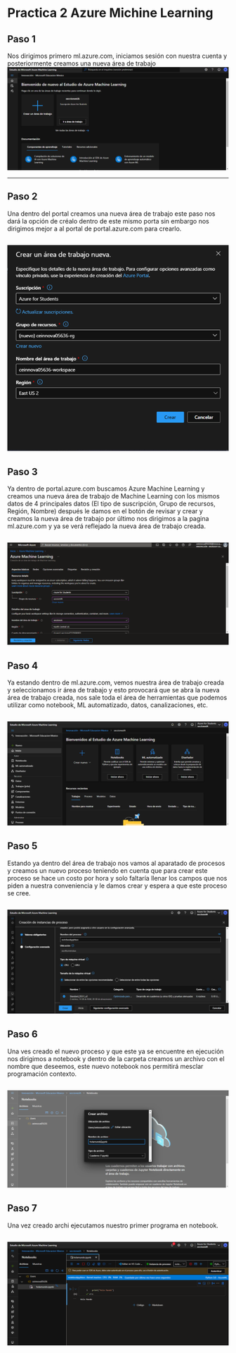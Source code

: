 # Practica 2 Azure Michine Learning  

## Paso 1  

Nos dirigimos primero ml.azure.com, iniciamos sesión con nuestra cuenta y posteriormente creamos una nueva área de trabajo  
![ ml.azure.com](https://github.com/aldodanielle/Practica2_Azure_Michine_Learning-/blob/main/Imagenes/1.png)

---------------------------------------------------
## Paso 2  

Una dentro del portal creamos una nueva área de trabajo este paso nos dará la opción de créalo dentro de este mismo porta sin embargo nos dirigimos mejor a al portal de portal.azure.com para crearlo.  

![nueva área de trabajo en ml.azure.com](https://github.com/aldodanielle/Practica2_Azure_Michine_Learning-/blob/main/Imagenes/2.png)
---------------------------------------------------
## Paso 3  

Ya dentro de portal.azure.com buscamos Azure Machine Learning y creamos una nueva área de trabajo de Machine Learning con los mismos datos de 4 principales datos (El tipo de suscripción, Grupo de recursos, Región, Nombre) después le damos en el botón de revisar y crear y creamos la nueva área de trabajo por último nos dirigimos a la pagina ml.azure.com y ya se verá reflejado la nueva área de trabajo creada.  

![creación de área de trabajo Machine Learning](https://github.com/aldodanielle/Practica2_Azure_Michine_Learning-/blob/main/Imagenes/3.png)
---------------------------------------------------
## Paso 4  

Ya estando dentro de ml.azure.com, vemos nuestra área de trabajo creada y seleccionamos ir área de trabajo y esto provocará que se abra la nueva área de trabajo creada, nos sale toda el área de herramientas que podemos utilizar como notebook, ML automatizado, datos, canalizaciones, etc.  

![área de trabajo seccionesIA](https://github.com/aldodanielle/Practica2_Azure_Michine_Learning-/blob/main/Imagenes/4.png)
---------------------------------------------------
## Paso 5  

Estando ya dentro del área de trabajo nos vamos al aparatado de procesos y creamos un nuevo proceso teniendo en cuenta que para crear este proceso se hace un costo por hora y solo faltaría llenar los campos que nos piden a nuestra conveniencia y le damos crear y espera a que este proceso se cree.  

![creación de un proceso](https://github.com/aldodanielle/Practica2_Azure_Michine_Learning-/blob/main/Imagenes/5.png)
---------------------------------------------------
## Paso 6  

Una ves creado el nuevo proceso y que este ya se encuentre en ejecución nos dirigimos a notebook y dentro de la carpeta creamos un archivo con el nombre que deseemos, este nuevo notebook nos permitirá mesclar programación contexto.  

![creación de un archivo en notebook](https://github.com/aldodanielle/Practica2_Azure_Michine_Learning-/blob/main/Imagenes/6.png)
---------------------------------------------------
## Paso 7  

Una vez creado archi ejecutamos nuestro primer programa en notebook.  

![hola mundo](https://github.com/aldodanielle/Practica2_Azure_Michine_Learning-/blob/main/Imagenes/7.png)
---------------------------------------------------
